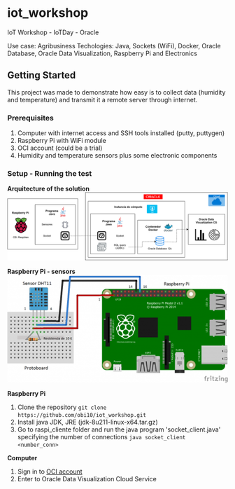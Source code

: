 # iot_workshop
IoT Workshop - IoTDay - Oracle

Use case: Agribusiness
Techologies: Java, Sockets (WiFi), Docker, Oracle Database, Oracle Data Visualization, Raspberry Pi and Electronics


## Getting Started

This project was made to demonstrate how easy is to collect data (humidity and temperature) and transmit it a remote server through internet.

### Prerequisites

1. Computer with internet access and SSH tools installed (putty, puttygen)
2. Raspberry Pi with WiFi module
3. OCI account (could be a trial)
4. Humidity and temperature sensors plus some electronic components

### Setup - Running the test

__Arquitecture of the solution__
![arquitecture Screen Shot](https://github.com/obi10/iot_workshop/blob/master/images/arquitectura_solucion.png)

__Raspberry Pi - sensors__
![raspberry Screen Shot](https://github.com/obi10/iot_workshop/blob/master/images/raspi.png)

__Raspberry Pi__
1. Clone the repository `git clone https://github.com/obi10/iot_workshop.git`
2. Install java JDK, JRE (jdk-8u211-linux-x64.tar.gz)
3. Go to raspi_cliente folder and run the java program 'socket_client.java' specifying the number of connections `java socket_client <number_conn>`

__Computer__
1. Sign in to [OCI account](https://cloud.oracle.com)
2. Enter to Oracle Data Visualization Cloud Service

